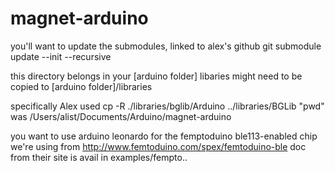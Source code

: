 magnet-arduino
==============

you'll want to update the submodules, linked to alex's github
git submodule update --init --recursive

this directory belongs in your [arduino folder]
libaries might need to be copied to [arduino folder]/libraries

specifically Alex used 
cp -R ./libraries/bglib/Arduino ../libraries/BGLib
"pwd" was /Users/alist/Documents/Arduino/magnet-arduino

you want to use arduino leonardo for the femptoduino ble113-enabled chip we're using from
http://www.femtoduino.com/spex/femtoduino-ble
doc from their site is avail in examples/fempto..


